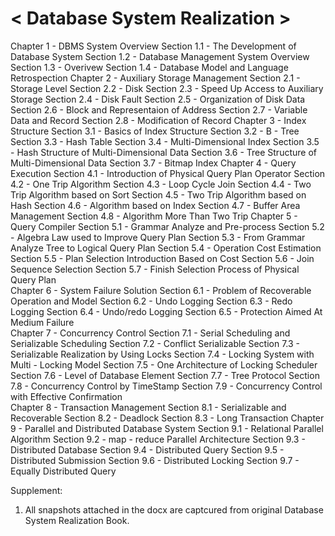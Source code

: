 # < Database System Realization >
Chapter 1 - DBMS System Overview
	Section 1.1 - The Development of Database System
	Section 1.2 - Database Management System Overview
	Section 1.3 - Overivew
	Section 1.4 - Database Model and Language Retrospection 
Chapter 2 - Auxiliary Storage Management
	Section 2.1 - Storage Level
	Section 2.2 - Disk
	Section 2.3 - Speed Up Access to Auxiliary Storage
	Section 2.4 - Disk Fault
	Section 2.5 - Organization of Disk Data
	Section 2.6 - Block and Representaion of Address
	Section 2.7 - Variable Data and Record
	Section 2.8 - Modification of Record
Chapter 3 - Index Structure
	Section 3.1 - Basics of Index Structure
	Section 3.2 - B - Tree
	Section 3.3 - Hash Table
	Section 3.4 - Multi-Dimensional Index
	Section 3.5 - Hash Structure of Multi-Dimensional Data
	Section 3.6 - Tree Structure of Multi-Dimensional Data
	Section 3.7 - Bitmap Index 
Chapter 4 - Query Execution
	Section 4.1 - Introduction of Physical Query Plan Operator
	Section 4.2 - One Trip Algorithm
	Section 4.3 - Loop Cycle Join
	Section 4.4 - Two Trip Algorithm based on Sort
	Section 4.5 - Two Trip Algorithm based on Hash
	Section 4.6 - Algorithm based on Index
	Section 4.7 - Buffer Area Management
	Section 4.8 - Algorithm More Than Two Trip
Chapter 5 - Query Compiler
	Section 5.1 - Grammar Analyze and Pre-process
	Section 5.2 - Algebra Law used to Improve Query Plan
	Section 5.3 - From Grammar Analyze Tree to Logical Query Plan
	Section 5.4 - Operation Cost Estimation 
	Section 5.5 - Plan Selection Introduction Based on Cost
	Section 5.6 - Join Sequence Selection
	Section 5.7 - Finish Selection Process of Physical Query Plan  
Chapter 6 - System Failure Solution
	Section 6.1 - Problem of Recoverable Operation and Model
	Section 6.2 - Undo Logging
	Section 6.3 - Redo Logging
	Section 6.4 - Undo/redo Logging
	Section 6.5 - Protection Aimed At Medium Failure  
Chapter 7 - Concurrency Control
	Section 7.1 - Serial Scheduling and Serializable Scheduling
	Section 7.2 - Conflict Serializable
	Section 7.3 - Serializable Realization by Using Locks
	Section 7.4 - Locking System with Multi - Locking Model
	Section 7.5 - One Architecture of Locking Scheduler
	Section 7.6 - Level of Database Element
	Section 7.7 - Tree Protocol
	Section 7.8 - Concurrency Control by TimeStamp
	Section 7.9 - Concurrency Control with Effective Confirmation   
Chapter 8 - Transaction Management
	Section 8.1 - Serializable and Recoverable
	Section 8.2 - Deadlock
	Section 8.3 - Long Transaction
Chapter 9 - Parallel and Distributed Database System
	Section 9.1 - Relational Parallel Algorithm
	Section 9.2 - map - reduce Parallel Architecture
	Section 9.3 - Distributed Database
	Section 9.4 - Distributed Query
	Section 9.5 - Distributed Submission
	Section 9.6 - Distributed Locking
	Section 9.7 - Equally Distributed Query

Supplement:
1. All snapshots attached in the docx are captcured from original Database System Realization Book.
